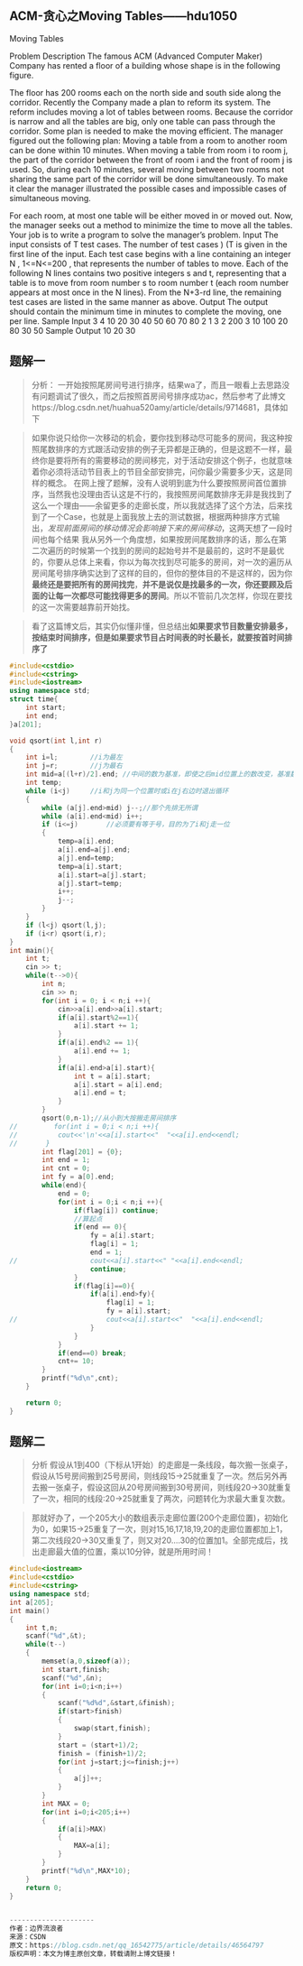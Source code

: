 ## ACM-贪心之Moving Tables——hdu1050
Moving Tables

Problem Description
The famous ACM (Advanced Computer Maker) Company has rented a floor of a building whose shape is in the following figure.




The floor has 200 rooms each on the north side and south side along the corridor. Recently the Company made a plan to reform its system. The reform includes moving a lot of tables between rooms. Because the corridor is narrow and all the tables are big, only one table can pass through the corridor. Some plan is needed to make the moving efficient. The manager figured out the following plan: Moving a table from a room to another room can be done within 10 minutes. When moving a table from room i to room j, the part of the corridor between the front of room i and the front of room j is used. So, during each 10 minutes, several moving between two rooms not sharing the same part of the corridor will be done simultaneously. To make it clear the manager illustrated the possible cases and impossible cases of simultaneous moving.




For each room, at most one table will be either moved in or moved out. Now, the manager seeks out a method to minimize the time to move all the tables. Your job is to write a program to solve the manager’s problem.
Input
The input consists of T test cases. The number of test cases ) (T is given in the first line of the input. Each test case begins with a line containing an integer N , 1<=N<=200 , that represents the number of tables to move. Each of the following N lines contains two positive integers s and t, representing that a table is to move from room number s to room number t (each room number appears at most once in the N lines). From the N+3-rd line, the remaining test cases are listed in the same manner as above.
Output
The output should contain the minimum time in minutes to complete the moving, one per line.
Sample Input
3
4
10 20
30 40
50 60
70 80
2
1 3
2 200
3
10 100
20 80
30 50
Sample Output
10
20
30
## 题解一
> 分析：
一开始按照尾房间号进行排序，结果wa了，而且一眼看上去思路没有问题调试了很久，而之后按照首房间号排序成功ac，然后参考了此博文https://blog.csdn.net/huahua520amy/article/details/9714681，具体如下

>如果你说只给你一次移动的机会，要你找到移动尽可能多的房间，我这种按照尾数排序的方式跟活动安排的例子无异都是正确的，但是这题不一样，最终你是要将所有的需要移动的房间移完，对于活动安排这个例子，也就意味着你必须将活动节目表上的节目全部安排完，问你最少需要多少天，这是同样的概念。
在网上搜了题解，没有人说明到底为什么要按照房间首位置排序，当然我也没理由否认这是不行的，我按照房间尾数排序无非是我找到了这么一个理由——余留更多的走廊长度，所以我就选择了这个方法，后来找到了一个Case，也就是上面我放上去的测试数据，根据两种排序方式输出，*发现前面房间的移动情况会影响接下来的房间移动*，这两天想了一段时间也每个结果
我从另外一个角度想，如果按房间尾数排序的话，那么在第二次遍历的时候第一个找到的房间的起始号并不是最前的，这时不是最优的，你要从总体上来看，你以为每次找到尽可能多的房间，对一次的遍历从房间尾号排序确实达到了这样的目的，但你的整体目的不是这样的，因为你**最终还是要把所有的房间找完**，**并不是说仅是找最多的一次，你还要顾及后面的让每一次都尽可能找得更多的房间**。所以不管前几次怎样，你现在要找的这一次需要越靠前开始找。

> 看了这篇博文后，其实仍似懂非懂，但总结出**如果要求节目数量安排最多，按结束时间排序，但是如果要求节目占时间表的时长最长，就要按首时间排序了**

```c++
#include<cstdio>
#include<cstring>
#include<iostream>
using namespace std;
struct time{
	int start;
	int end;
}a[201];

void qsort(int l,int r)
{
    int i=l;		//i为最左
    int j=r;		//j为最右
    int mid=a[(l+r)/2].end; //中间的数为基准，即使之后mid位置上的数改变，基准数不变 ，一次排序之后小于mid的数排在mid左边
    int temp;
    while (i<j)		//i和j为同一个位置时或i在j右边时退出循环
    {
        while (a[j].end>mid) j--;//那个先排无所谓
        while (a[i].end<mid) i++;
        if (i<=j)		//必须要有等于号，目的为了i和j走一位
        {
            temp=a[i].end;
            a[i].end=a[j].end;
            a[j].end=temp;
            temp=a[i].start;
            a[i].start=a[j].start;
            a[j].start=temp;
            i++;
            j--;
        }
    }
    if (l<j) qsort(l,j);
    if (i<r) qsort(i,r);
}
int main(){
    int t;
    cin >> t;
    while(t-->0){
        int n;
        cin >> n;
        for(int i = 0; i < n;i ++){
            cin>>a[i].end>>a[i].start;
            if(a[i].start%2==1){
                a[i].start += 1;
            }
            if(a[i].end%2 == 1){
                a[i].end += 1;
            }
            if(a[i].end>a[i].start){
            	int t = a[i].start;
            	a[i].start = a[i].end;
            	a[i].end = t;
			}
        }
        qsort(0,n-1);//从小到大按搬走房间排序
//         for(int i = 0;i < n;i ++){
//         	cout<<'\n'<<a[i].start<<"  "<<a[i].end<<endl;
//		 }
        int flag[201] = {0};
        int end = 1;
        int cnt = 0;
        int fy = a[0].end;
        while(end){
            end = 0;
            for(int i = 0;i < n;i ++){
                if(flag[i]) continue;
                //算起点
                if(end == 0){
                	fy = a[i].start;
                	flag[i] = 1;
                    end = 1;
//                	cout<<a[i].start<<" "<<a[i].end<<endl;
                	continue;
				}
                if(flag[i]==0){
	                if(a[i].end>fy){
                    	flag[i] = 1;
                    	fy = a[i].start;
//                    	cout<<a[i].start<<"  "<<a[i].end<<endl;
                    }
                }
            }
            if(end==0) break;
            cnt+= 10;
        }
        printf("%d\n",cnt);
    }

    return 0;
}
```
## 题解二
> 分析
假设从1到400（下标从1开始）的走廊是一条线段，每次搬一张桌子，假设从15号房间搬到25号房间，则线段15->25就重复了一次。然后另外再去搬一张桌子，假设这回从20号房间搬到30号房间，则线段20->30就重复了一次，相同的线段:20->25就重复了两次，问题转化为求最大重复次数。

>那就好办了，一个205大小的数组表示走廊位置(200个走廊位置)，初始化为0，如果15->25重复了一次，则对15,16,17,18,19,20的走廊位置都加上1，第二次线段20->30又重复了，则又对20....30的位置加1。全部完成后，找出走廊最大值的位置，乘以10分钟，就是所用时间！


```c++
#include<iostream>
#include<cstdio>
#include<cstring>
using namespace std;
int a[205];
int main()
{
    int t,n;
    scanf("%d",&t);
    while(t--)
    {
        memset(a,0,sizeof(a));
        int start,finish;
        scanf("%d",&n);
        for(int i=0;i<n;i++)
        {
            scanf("%d%d",&start,&finish);
            if(start>finish)
            {
                swap(start,finish);
            }
            start = (start+1)/2;
            finish = (finish+1)/2;
            for(int j=start;j<=finish;j++)
            {
                a[j]++;
            }
        }
        int MAX = 0;
        for(int i=0;i<205;i++)
        {
            if(a[i]>MAX)
            {
                MAX=a[i];
            }
        }
        printf("%d\n",MAX*10);
    }
    return 0;
}


---------------------
作者：边界流浪者
来源：CSDN
原文：https://blog.csdn.net/qq_16542775/article/details/46564797
版权声明：本文为博主原创文章，转载请附上博文链接！
```
